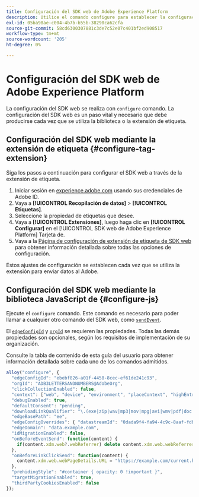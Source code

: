 ```yaml
---
title: Configuración del SDK web de Adobe Experience Platform
description: Utilice el comando configure para establecer la configuración necesaria al utilizar el SDK web.
exl-id: 05ba98ae-c004-4b7b-b55b-38290ca62cfa
source-git-commit: 58cd6300307881c3de7c52e07c401bf2ed908517
workflow-type: tm+mt
source-wordcount: '205'
ht-degree: 0%

---
```


# Configuración del SDK web de Adobe Experience Platform

La configuración del SDK web se realiza con `configure` comando. La configuración del SDK web es un paso vital y necesario que debe producirse cada vez que se utiliza la biblioteca o la extensión de etiqueta.

## Configuración del SDK web mediante la extensión de etiqueta {#configure-tag-extension}

Siga los pasos a continuación para configurar el SDK web a través de la extensión de etiqueta.

1. Iniciar sesión en [experience.adobe.com](https://experience.adobe.com) usando sus credenciales de Adobe ID.
1. Vaya a **[!UICONTROL Recopilación de datos]** > **[!UICONTROL Etiquetas]**.
1. Seleccione la propiedad de etiquetas que desee.
1. Vaya a **[!UICONTROL Extensiones]**, luego haga clic en **[!UICONTROL Configurar]** en el [!UICONTROL SDK web de Adobe Experience Platform] Tarjeta de.
1. Vaya a la [Página de configuración de extensión de etiqueta de SDK web](/help/tags/extensions/client/web-sdk/web-sdk-extension-configuration.md) para obtener información detallada sobre todas las opciones de configuración.

Estos ajustes de configuración se establecen cada vez que se utiliza la extensión para enviar datos al Adobe.

## Configuración del SDK web mediante la biblioteca JavaScript de {#configure-js}

Ejecute el `configure` comando. Este comando es necesario para poder llamar a cualquier otro comando del SDK web, como [`sendEvent`](../sendevent/overview.md).

El [`edgeConfigId`](edgeconfigid.md) y [`orgId`](orgid.md) se requieren las propiedades. Todas las demás propiedades son opcionales, según los requisitos de implementación de su organización.

Consulte la tabla de contenido de esta guía del usuario para obtener información detallada sobre cada uno de los comandos admitidos.

```js
alloy("configure", {
  "edgeConfigId": "ebebf826-a01f-4458-8cec-ef61de241c93",
  "orgId": "ADB3LETTERSANDNUMBERS@AdobeOrg",
  "clickCollectionEnabled": false,
  "context": ["web", "device", "environment", "placeContext", "highEntropyUserAgentHints"],
  "debugEnabled": true,
  "defaultConsent": "pending",
  "downloadLinkQualifier": "\.(exe|zip|wav|mp3|mov|mpg|avi|wmv|pdf|doc|docx|xls|xlsx|ppt|pptx)$",
  "edgeBasePath": "ee",
  "edgeConfigOverrides": { "datastreamId": "0dada9f4-fa94-4c9c-8aaf-fdbac6c56287" },
  "edgeDomain": "data.example.com",
  "idMigrationEnabled": false,
  "onBeforeEventSend": function(content) {
    if(content.xdm.web?.webReferrer) delete content.xdm.web.webReferrer.URL;
  },
  "onBeforeLinkClickSend": function(content) {
    content.xdm.web.webPageDetails.URL = "https://example.com/current.html";
  },
  "prehidingStyle": "#container { opacity: 0 !important }",
  "targetMigrationEnabled": true,
  "thirdPartyCookiesEnabled": false
});
```
